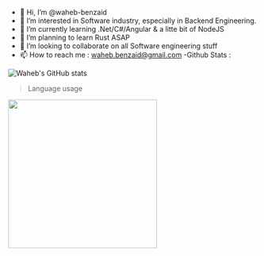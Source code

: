 - 👋 Hi, I’m @waheb-benzaid
- 👀 I’m interested in Software industry, especially in Backend Engineering.
- 🌱 I’m currently learning .Net/C#/Angular & a litte bit of NodeJS
- 🌱 I’m planning to learn Rust ASAP
- 💞️ I’m looking to collaborate on all Software engineering stuff
- 📫 How to reach me : waheb.benzaid@gmail.com
-Github Stats : 

![Waheb's GitHub stats](https://github-readme-stats.vercel.app/api?username=waheb-benzaid&count_private=true&theme=tokyonight)

> Language usage

<div>
    <img height="300px" src="https://github-readme-stats-api-holic-x.vercel.app/api/top-langs/?username=waheb-benzaid&theme=tokyonight&layout=compact"/>
</div>
